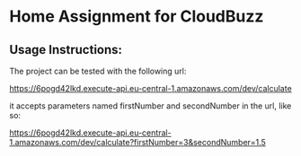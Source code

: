 # Home Assignment for CloudBuzz

## Usage Instructions:



The project can be tested with the following url:

https://6pogd42lkd.execute-api.eu-central-1.amazonaws.com/dev/calculate



it accepts parameters named firstNumber and secondNumber in the url, like so:

https://6pogd42lkd.execute-api.eu-central-1.amazonaws.com/dev/calculate?firstNumber=3&secondNumber=1.5